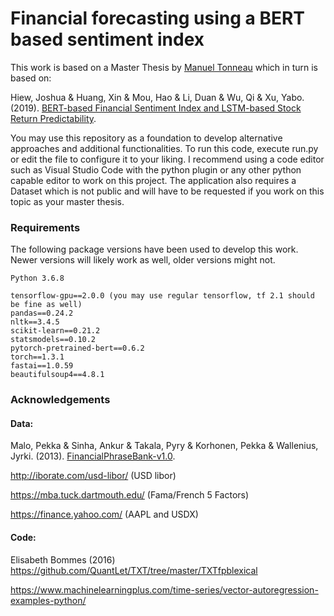 # Financial forecasting using a BERT based sentiment index
This work is based on a Master Thesis by [Manuel Tonneau](https://github.com/mananeau) which in turn is based on:

Hiew, Joshua & Huang, Xin & Mou, Hao & Li, Duan & Wu, Qi & Xu, Yabo. (2019). [BERT-based Financial Sentiment Index and LSTM-based Stock Return Predictability](https://arxiv.org/pdf/1906.09024.pdf). 

You may use this repository as a foundation to develop alternative approaches and additional functionalities. To run this code, execute run.py or edit the file to configure it to your liking. I recommend using a code editor such as Visual Studio Code with the python plugin or any other python capable editor to work on this project. The application also requires a Dataset which is not public and will have to be requested if you work on this topic as your master thesis.

### Requirements
The following package versions have been used to develop this work. Newer versions will likely work as well, older versions might not.
```
Python 3.6.8

tensorflow-gpu==2.0.0 (you may use regular tensorflow, tf 2.1 should be fine as well)
pandas==0.24.2
nltk==3.4.5
scikit-learn==0.21.2
statsmodels==0.10.2
pytorch-pretrained-bert==0.6.2
torch==1.3.1
fastai==1.0.59
beautifulsoup4==4.8.1
```

### Acknowledgements
#### Data:
Malo, Pekka & Sinha, Ankur & Takala, Pyry & Korhonen, Pekka & Wallenius, Jyrki. (2013). [FinancialPhraseBank-v1.0](https://www.researchgate.net/publication/251231364_FinancialPhraseBank-v10). 

http://iborate.com/usd-libor/ (USD libor)

https://mba.tuck.dartmouth.edu/ (Fama/French 5 Factors)

https://finance.yahoo.com/ (AAPL and USDX)

#### Code: 
Elisabeth Bommes (2016)
https://github.com/QuantLet/TXT/tree/master/TXTfpblexical 

https://www.machinelearningplus.com/time-series/vector-autoregression-examples-python/



